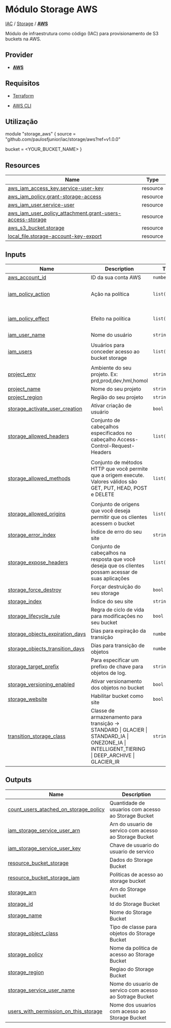 # Módulo Storage AWS

[IAC](../../README.md) / [Storage](../README.md) / **[AWS](./README.md)**

Módulo de infraestrutura como código (IAC) para provisionamento de S3 buckets na AWS.

## Provider

- [**AWS**](../../aws/README.md)

## Requisitos

- [Terraform](https://www.terraform.io/downloads.html)

- [AWS CLI](https://aws.amazon.com/pt/cli/)

## Utilização

module "storage_aws" {
  source = "github.com/paulosfjunior/iac/storage/aws?ref=v1.0.0"

  bucket = <YOUR_BUCKET_NAME>
}

## Resources

| Name | Type |
|------|------|
| [aws_iam_access_key.service-user-key](https://registry.terraform.io/providers/hashicorp/aws/latest/docs/resources/iam_access_key) | resource |
| [aws_iam_policy.grant-storage-access](https://registry.terraform.io/providers/hashicorp/aws/latest/docs/resources/iam_policy) | resource |
| [aws_iam_user.service-user](https://registry.terraform.io/providers/hashicorp/aws/latest/docs/resources/iam_user) | resource |
| [aws_iam_user_policy_attachment.grant-users-access-storage](https://registry.terraform.io/providers/hashicorp/aws/latest/docs/resources/iam_user_policy_attachment) | resource |
| [aws_s3_bucket.storage](https://registry.terraform.io/providers/hashicorp/aws/latest/docs/resources/s3_bucket) | resource |
| [local_file.storage-account-key-export](https://registry.terraform.io/providers/hashicorp/local/latest/docs/resources/file) | resource |

## Inputs

| Name | Description | Type | Default | Required |
|------|-------------|------|---------|:--------:|
| <a name="input_aws_account_id"></a> [aws\_account\_id](#input\_aws\_account\_id) | ID da sua conta AWS | `number` | n/a | yes |
| <a name="input_iam_policy_action"></a> [iam\_policy\_action](#input\_iam\_policy\_action) | Ação na política | `list(string)` | <pre>[<br/>  "s3:*"<br/>]</pre> | no |
| <a name="input_iam_policy_effect"></a> [iam\_policy\_effect](#input\_iam\_policy\_effect) | Efeito na política | `list(string)` | <pre>[<br/>  "Allow"<br/>]</pre> | no |
| <a name="input_iam_user_name"></a> [iam\_user\_name](#input\_iam\_user\_name) | Nome do usuário | `string` | `"my-user"` | no |
| <a name="input_iam_users"></a> [iam\_users](#input\_iam\_users) | Usuários para conceder acesso ao bucket storage | `list(string)` | <pre>[<br/>  null<br/>]</pre> | no |
| <a name="input_project_env"></a> [project\_env](#input\_project\_env) | Ambiente do seu projeto. Ex: prd,prod,dev,hml,homol | `string` | `"prod"` | no |
| <a name="input_project_name"></a> [project\_name](#input\_project\_name) | Nome do seu projeto | `string` | `"my-project"` | no |
| <a name="input_project_region"></a> [project\_region](#input\_project\_region) | Região do seu projeto | `string` | `"us-east-1"` | no |
| <a name="input_storage_activate_user_creation"></a> [storage\_activate\_user\_creation](#input\_storage\_activate\_user\_creation) | Ativar criação de usuário | `bool` | `true` | no |
| <a name="input_storage_allowed_headers"></a> [storage\_allowed\_headers](#input\_storage\_allowed\_headers) | Conjunto de cabeçalhos especificados no cabeçalho Access-Control-Request-Headers | `list(string)` | <pre>[<br/>  "*"<br/>]</pre> | no |
| <a name="input_storage_allowed_methods"></a> [storage\_allowed\_methods](#input\_storage\_allowed\_methods) | Conjunto de métodos HTTP que você permite que a origem execute. Valores válidos são GET, PUT, HEAD, POST e DELETE | `list(string)` | <pre>[<br/>  "GET",<br/>  "PUT",<br/>  "POST",<br/>  "DELETE"<br/>]</pre> | no |
| <a name="input_storage_allowed_origins"></a> [storage\_allowed\_origins](#input\_storage\_allowed\_origins) | Conjunto de origens que você deseja permitir que os clientes acessem o bucket | `list(string)` | <pre>[<br/>  "*"<br/>]</pre> | no |
| <a name="input_storage_error_index"></a> [storage\_error\_index](#input\_storage\_error\_index) | Índice de erro do seu site | `string` | `"error.html"` | no |
| <a name="input_storage_expose_headers"></a> [storage\_expose\_headers](#input\_storage\_expose\_headers) | Conjunto de cabeçalhos na resposta que você deseja que os clientes possam acessar de suas aplicações | `list(string)` | <pre>[<br/>  "*"<br/>]</pre> | no |
| <a name="input_storage_force_destroy"></a> [storage\_force\_destroy](#input\_storage\_force\_destroy) | Forçar destruição do seu storage | `bool` | `false` | no |
| <a name="input_storage_index"></a> [storage\_index](#input\_storage\_index) | Índice do seu site | `string` | `"index.html"` | no |
| <a name="input_storage_lifecycle_rule"></a> [storage\_lifecycle\_rule](#input\_storage\_lifecycle\_rule) | Regra de ciclo de vida para modificações no seu bucket | `bool` | `false` | no |
| <a name="input_storage_objects_expiration_days"></a> [storage\_objects\_expiration\_days](#input\_storage\_objects\_expiration\_days) | Dias para expiração da transição | `number` | `0` | no |
| <a name="input_storage_objects_transition_days"></a> [storage\_objects\_transition\_days](#input\_storage\_objects\_transition\_days) | Dias para transição de objetos | `number` | `60` | no |
| <a name="input_storage_target_prefix"></a> [storage\_target\_prefix](#input\_storage\_target\_prefix) | Para especificar um prefixo de chave para objetos de log. | `string` | `"log/"` | no |
| <a name="input_storage_versioning_enabled"></a> [storage\_versioning\_enabled](#input\_storage\_versioning\_enabled) | Ativar versionamento dos objetos no bucket | `bool` | `false` | no |
| <a name="input_storage_website"></a> [storage\_website](#input\_storage\_website) | Habilitar bucket como site | `bool` | `false` | no |
| <a name="input_transition_storage_class"></a> [transition\_storage\_class](#input\_transition\_storage\_class) | Classe de armazenamento para transição -> STANDARD \| GLACIER \| STANDARD\_IA \| ONEZONE\_IA \| INTELLIGENT\_TIERING \| DEEP\_ARCHIVE \| GLACIER\_IR | `string` | `"STANDARD_IA"` | no |

## Outputs

| Name | Description |
|------|-------------|
| <a name="output_count_users_atached_on_storage_policy"></a> [count\_users\_atached\_on\_storage\_policy](#output\_count\_users\_atached\_on\_storage\_policy) | Quantidade de usuarios com acesso ao Storage Bucket |
| <a name="output_iam_storage_service_user_arn"></a> [iam\_storage\_service\_user\_arn](#output\_iam\_storage\_service\_user\_arn) | Arn do usuario de servico com acesso ao Storage Bucket |
| <a name="output_iam_storage_service_user_key"></a> [iam\_storage\_service\_user\_key](#output\_iam\_storage\_service\_user\_key) | Chave de usuario do usuario de servico |
| <a name="output_resource_bucket_storage"></a> [resource\_bucket\_storage](#output\_resource\_bucket\_storage) | Dados do Storage Bucket |
| <a name="output_resource_bucket_storage_iam"></a> [resource\_bucket\_storage\_iam](#output\_resource\_bucket\_storage\_iam) | Politicas de acesso ao storage bucket |
| <a name="output_storage_arn"></a> [storage\_arn](#output\_storage\_arn) | Arn do Storage bucket |
| <a name="output_storage_id"></a> [storage\_id](#output\_storage\_id) | Id do Storage Bucket |
| <a name="output_storage_name"></a> [storage\_name](#output\_storage\_name) | Nome do Storage Bucket |
| <a name="output_storage_object_class"></a> [storage\_object\_class](#output\_storage\_object\_class) | Tipo de classe para objetos do Storage Bucket |
| <a name="output_storage_policy"></a> [storage\_policy](#output\_storage\_policy) | Nome da politica de acesso ao Storage Bucket |
| <a name="output_storage_region"></a> [storage\_region](#output\_storage\_region) | Regiao do Storage Bucket |
| <a name="output_storage_service_user_name"></a> [storage\_service\_user\_name](#output\_storage\_service\_user\_name) | Nome do usuario de servico com acesso ao Sotrage Bucket |
| <a name="output_users_with_permission_on_this_storage"></a> [users\_with\_permission\_on\_this\_storage](#output\_users\_with\_permission\_on\_this\_storage) | Nome dos usuarios com acesso ao Storage Bucket |
<!-- END_TF_DOCS -->
